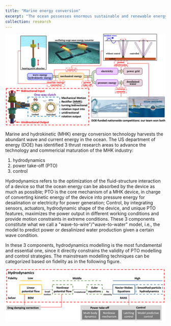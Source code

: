 ```yaml
---
title: "Marine energy conversion"
excerpt: "The ocean possesses enormous sustainable and renewable energy in the form of wave, current, salinity difference, and temperature difference. We exploit this energy fountain, by designing multi-scale machinery to convert the largely untapped wave and hydrokinetic energy. We solve the challenges from 3 perspectives: hydrodynamics, power take-off, and control.<br/><img src='/images/researchthemes_marineenergyconverter_overall.png'>"
collection: research
---
```


![](/images/researchthemes_marineenergyconverter_overall.png)

Marine and hydrokinetic (MHK) energy conversion technology harvests the abundant wave and current energy in the ocean. The US department of energy (DOE) has identified 3 thrust research areas to advance the technology and commericial maturation of the MHK industry:
1. hydrodynamics
2. power take-off (PTO)
3. control

Hydrodynamics refers to the optimization of the fluid-structure interaction of a device so that the ocean energy can be absorbed by the device as much as possible; PTO is the core mechanism of a MHK device, in charge of converting kinetic energy of the device into pressure energy for desalination or electricity for power generation; Control, by integrating sensors, actuators, hydrodynamic shape of the device, and unique PTO features, maximizes the power output in different working conditions and provide motion constraints in extreme conditions. These 3 components constitute what we call a "wave-to-wire"/"wave-to-water" model, i.e., the model to predict power or desalinized water production given a certain wave condition.

In these 3 components, hydrodynamics modelling is the most fundamental and essential one, since it directly constrains the validity of PTO modelling and control strategies. The mainstream modelling techniques can be categorized based on fidelity as in the following figure. 

![](/images/researchthemes_marineenergyconverter_hydrodynamics.png)